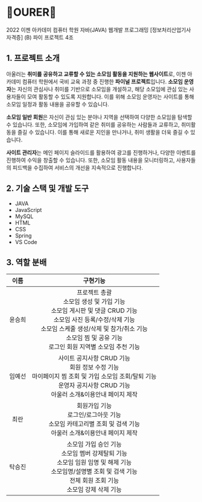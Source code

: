 
# 👥OURER🐇

2022 이젠 아카데미 컴퓨터 학원 자바(JAVA) 웹개발 프로그래밍 [정보처리산업기사 자격증] (B) 파이 프로젝트 4조

## 1. 프로젝트 소개
아울러는 **취미를 공유하고 교류할 수 있는 소모임 활동을 지원하는 웹사이트**로,  이젠 아카데미 컴퓨터 학원에서 국비 교육 과정 중 진행한 **파이널 프로젝트**입니다.  **소모임 운영자**는 자신의 관심사나 취미를 기반으로 소모임을 개설하고, 해당 소모임에 관심 있는 사용자들이 모여 활동할 수 있도록 지원합니다. 이를 위해 소모임 운영자는 사이트를 통해 소모임 일정과 활동 내용을 공유할 수 있습니다.<br>

**소모임 일반 회원**은 자신이 관심 있는 분야나 지역을 선택하여 다양한 소모임을 탐색할 수 있습니다. 또한, 소모임에 가입하여 같은 취미를 공유하는 사람들과 교류하고, 취미활동을 즐길 수 있습니다. 이를 통해 새로운 지인을 만나거나, 취미 생활을 더욱 즐길 수 있습니다.<br>

**사이트 관리자**는 메인 페이지 슬라이드를 활용하여 광고를 진행하거나, 다양한 이벤트를 진행하여 수익을 창출할 수 있습니다. 또한, 소모임 활동 내용을 모니터링하고, 사용자들의 피드백을 수집하여 서비스의 개선을 지속적으로 진행합니다.<br>




## 2. 기술 스택 및 개발 도구

 - JAVA
 - JavaScript
 - MySQL
 - HTML
 - CSS
 - Spring
 - VS Code



## 3. 역할 분배
| 이름 | 구현기능 |
|:----:|:--------:|
|   윤승희   |     프로젝트 총괄<br>소모임 생성 및 가입 기능<br>소모임 게시판 및 댓글 CRUD 기능<br>소모임 사진 등록/수정/삭제 기능<br>소모임 스케줄 생성/삭제 및 참가/취소 기능<br>소모임 찜 및 공유 기능<br>로그인 회원 지역별 소모임 추천 기능     |
|   임예선   |    사이트 공지사항 CRUD 기능<br>회원 정보 수정 기능<br>마이페이지 찜 조회 및 가입 소모임 조회/탈퇴 기능<br>운영자 공지사항 CRUD 기능<br>아울러 소개&이용안내 페이지 제작    |
|    최란  |     회원가입 기능<br>로그인/로그아웃 기능<br>소모임 카테고리별 조회 및 검색 기능<br>아울러 소개&이용안내 페이지 제작      |
|    탁승진  |    소모임 가입 승인 기능<br>소모임 멤버 강제탈퇴 기능<br>소모임 임원 임명 및 해제 기능<br>소모임명/설명별 조회 및 검색 기능<br>전체 회원 조회 기능<br>소모임 강제 삭제 기능     |
